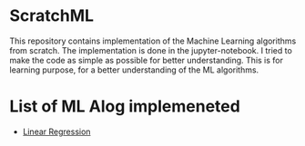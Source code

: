 # ScratchML

This repository contains implementation of the Machine Learning algorithms from scratch. The implementation is done in the jupyter-notebook. I tried to make the code as simple as possible for better understanding. This is for learning purpose, for a better understanding of the ML algorithms.

# List of ML Alog implemeneted

- [Linear Regression](LinearRegression.ipynb)
